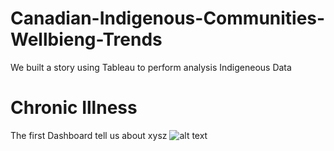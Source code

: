 # Canadian-Indigenous-Communities-Wellbieng-Trends
We built a story using Tableau to perform analysis Indigeneous Data

# Chronic Illness
The first Dashboard tell us about xysz
![alt text]()
